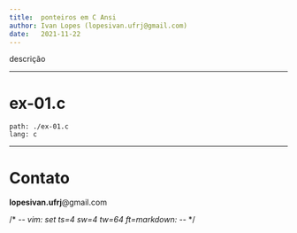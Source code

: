 ```yaml
---
title:  ponteiros em C Ansi
author: Ivan Lopes (lopesivan.ufrj@gmail.com)
date:   2021-11-22
---
```


descrição


---
# ex-01.c
```file
path: ./ex-01.c
lang: c
```

---
# Contato

**lopesivan.ufrj**@gmail.com

/* -*- vim: set ts=4 sw=4 tw=64 ft=markdown: -*- */
